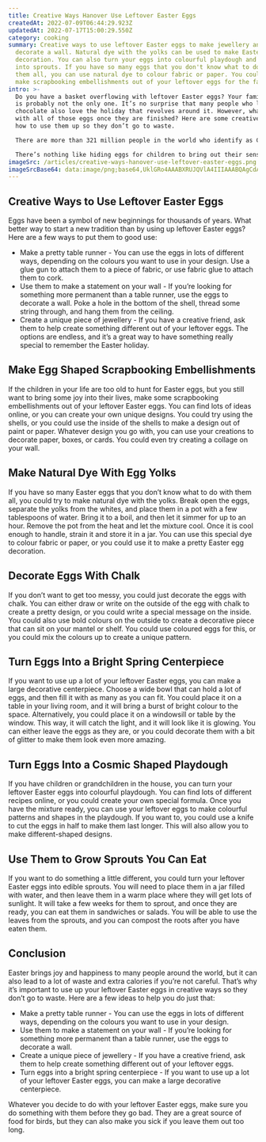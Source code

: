 ```yaml
---
title: Creative Ways Hanover Use Leftover Easter Eggs
createdAt: 2022-07-09T06:44:29.923Z
updatedAt: 2022-07-17T15:00:29.550Z
category: cooking
summary: Creative ways to use leftover Easter eggs to make jewellery and
  decorate a wall. Natural dye with the yolks can be used to make Easter egg
  decoration. You can also turn your eggs into colourful playdough and grow them
  into sprouts. If you have so many eggs that you don't know what to do with
  them all, you can use natural dye to colour fabric or paper. You could also
  make scrapbooking embellishments out of your leftover eggs for the family.
intro: >-
  Do you have a basket overflowing with leftover Easter eggs? Your family
  is probably not the only one. It’s no surprise that many people who love
  chocolate also love the holiday that revolves around it. However, what to do
  with all of those eggs once they are finished? Here are some creative ideas on
  how to use them up so they don’t go to waste.

  There are more than 321 million people in the world who identify as Christian, which means there’s a pretty decent chance you know someone who celebrates Easter this time of year. That means now is your opportunity to bring some sunshine and happiness into the lives of your fellow humans by giving them something unexpected. An egg basket!

  There’s nothing like hiding eggs for children to bring out their sense of wonder again, and it doesn’t cost much to set up an egg hunt in your own backyard or garden. Read on for some creative uses for those leftover Easter eggs that require very little effort.
imageSrc: /articles/creative-ways-hanover-use-leftover-easter-eggs.png
imageSrcBase64: data:image/png;base64,UklGRo4AAABXRUJQVlA4IIIAAABQAgCdASoKAAoAAUAmJQBOgMVu5sYQZruXHwAA/vGc6MkWz0be2ZPrJ9etOwjq7K42+0ePs79yBXT3jp+Ku+hfSaT8MVkaeZJf1CygUBiaYG/KFIzZ1DwFdEda1lcyn2CwwYQJDneg/Bny4UFKLIqXYWHaR0IiDgfvMVIv9lkgAAAA
---
```


## Creative Ways to Use Leftover Easter Eggs

Eggs have been a symbol of new beginnings for thousands of years. What better way to start a new tradition than by using up leftover Easter eggs? Here are a few ways to put them to good use:

- Make a pretty table runner - You can use the eggs in lots of different ways, depending on the colours you want to use in your design. Use a glue gun to attach them to a piece of fabric, or use fabric glue to attach them to cork.
- Use them to make a statement on your wall - If you’re looking for something more permanent than a table runner, use the eggs to decorate a wall. Poke a hole in the bottom of the shell, thread some string through, and hang them from the ceiling.
- Create a unique piece of jewellery - If you have a creative friend, ask them to help create something different out of your leftover eggs. The options are endless, and it’s a great way to have something really special to remember the Easter holiday.

## Make Egg Shaped Scrapbooking Embellishments

If the children in your life are too old to hunt for Easter eggs, but you still want to bring some joy into their lives, make some scrapbooking embellishments out of your leftover Easter eggs. You can find lots of ideas online, or you can create your own unique designs. You could try using the shells, or you could use the inside of the shells to make a design out of paint or paper. Whatever design you go with, you can use your creations to decorate paper, boxes, or cards. You could even try creating a collage on your wall.

## Make Natural Dye With Egg Yolks

If you have so many Easter eggs that you don’t know what to do with them all, you could try to make natural dye with the yolks. Break open the eggs, separate the yolks from the whites, and place them in a pot with a few tablespoons of water. Bring it to a boil, and then let it simmer for up to an hour. Remove the pot from the heat and let the mixture cool. Once it is cool enough to handle, strain it and store it in a jar. You can use this special dye to colour fabric or paper, or you could use it to make a pretty Easter egg decoration.

## Decorate Eggs With Chalk

If you don’t want to get too messy, you could just decorate the eggs with chalk. You can either draw or write on the outside of the egg with chalk to create a pretty design, or you could write a special message on the inside. You could also use bold colours on the outside to create a decorative piece that can sit on your mantel or shelf. You could use coloured eggs for this, or you could mix the colours up to create a unique pattern.

## Turn Eggs Into a Bright Spring Centerpiece

If you want to use up a lot of your leftover Easter eggs, you can make a large decorative centerpiece. Choose a wide bowl that can hold a lot of eggs, and then fill it with as many as you can fit. You could place it on a table in your living room, and it will bring a burst of bright colour to the space. Alternatively, you could place it on a windowsill or table by the window. This way, it will catch the light, and it will look like it is glowing. You can either leave the eggs as they are, or you could decorate them with a bit of glitter to make them look even more amazing.

## Turn Eggs Into a Cosmic Shaped Playdough

If you have children or grandchildren in the house, you can turn your leftover Easter eggs into colourful playdough. You can find lots of different recipes online, or you could create your own special formula. Once you have the mixture ready, you can use your leftover eggs to make colourful patterns and shapes in the playdough. If you want to, you could use a knife to cut the eggs in half to make them last longer. This will also allow you to make different-shaped designs.

## Use Them to Grow Sprouts You Can Eat

If you want to do something a little different, you could turn your leftover Easter eggs into edible sprouts. You will need to place them in a jar filled with water, and then leave them in a warm place where they will get lots of sunlight. It will take a few weeks for them to sprout, and once they are ready, you can eat them in sandwiches or salads. You will be able to use the leaves from the sprouts, and you can compost the roots after you have eaten them.

## Conclusion

Easter brings joy and happiness to many people around the world, but it can also lead to a lot of waste and extra calories if you’re not careful. That’s why it’s important to use up your leftover Easter eggs in creative ways so they don’t go to waste. Here are a few ideas to help you do just that:

- Make a pretty table runner - You can use the eggs in lots of different ways, depending on the colours you want to use in your design.
- Use them to make a statement on your wall - If you’re looking for something more permanent than a table runner, use the eggs to decorate a wall.
- Create a unique piece of jewellery - If you have a creative friend, ask them to help create something different out of your leftover eggs.
- Turn eggs into a bright spring centerpiece - If you want to use up a lot of your leftover Easter eggs, you can make a large decorative centerpiece.

Whatever you decide to do with your leftover Easter eggs, make sure you do something with them before they go bad. They are a great source of food for birds, but they can also make you sick if you leave them out too long.
